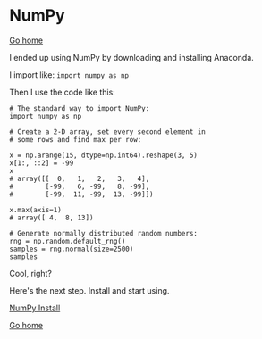 # NumPy

[Go home](/index.html)

I ended up using NumPy by downloading and installing Anaconda.

I import like:
`import numpy as np`

Then I use the code like this:

```
# The standard way to import NumPy:
import numpy as np

# Create a 2-D array, set every second element in
# some rows and find max per row:

x = np.arange(15, dtype=np.int64).reshape(3, 5)
x[1:, ::2] = -99
x
# array([[  0,   1,   2,   3,   4],
#        [-99,   6, -99,   8, -99],
#        [-99,  11, -99,  13, -99]])

x.max(axis=1)
# array([ 4,  8, 13])

# Generate normally distributed random numbers:
rng = np.random.default_rng()
samples = rng.normal(size=2500)
samples
```

Cool, right?

Here's the next step. Install and start using.

[NumPy Install](https://numpy.org/install/)

[Go home](/index.html)
